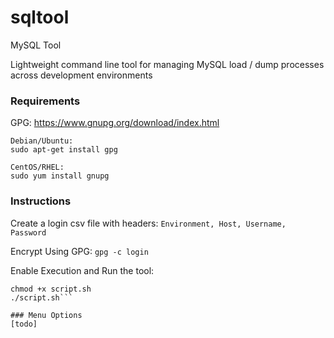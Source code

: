 # sqltool
MySQL Tool

Lightweight command line tool for managing MySQL load / dump processes across development environments

### Requirements
GPG:
https://www.gnupg.org/download/index.html

```
Debian/Ubuntu:
sudo apt-get install gpg

CentOS/RHEL:
sudo yum install gnupg
```
### Instructions
Create a login csv file with headers:
```Environment, Host, Username, Password```

Encrypt Using GPG:
```gpg -c login```

Enable Execution and Run the tool:
```
chmod +x script.sh
./script.sh```

### Menu Options
[todo]
